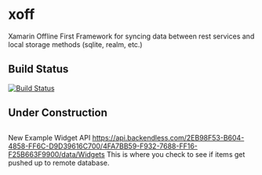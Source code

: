 # xoff
Xamarin Offline First Framework for syncing data between rest services and local storage methods (sqlite, realm, etc.)

## Build Status 
[![Build Status](https://travis-ci.org/X-OFF/xoff.png?branch=master)](https://travis-ci.org/X-OFF/xoff)

## Under Construction 

##
New Example Widget API 
https://api.backendless.com/2EB98F53-B604-4858-FF6C-D9D39616C700/4FA7BB59-F932-7688-FF16-F25B663F9900/data/Widgets
This is where you check to see if items get pushed up to remote database. 
